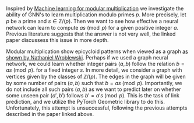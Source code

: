 Inspired by [Machine learning for modular multiplication](https://arxiv.org/abs/2402.19254) we investigate the ability of GNN's to learn multiplication modulo primes $p$.
More precisely, let $p$ be a prime and $s \in \mathbb{Z} / (p)$. Then we want to see how effective a neural network can learn to compute $as \pmod{p}$ for a given positive integer $a$. Previous literature suggests
that the answer is not very well, the linked paper discussess this issue in more depth. 

Modular multiplication show epicycloid patterns when viewed as a graph [as shown by Nathaniel Wroblewski](https://www.nathaniel.ai/modular-multiplication/). Perhaps 
if we used a graph neural network, we could learn whether integer pairs $(a,b)$ follow the relation $b=as \pmod{p}$. for a fixed integer $s$. In more detail, we consider a graph
with vertices given by the classes of $\mathbb{Z}/(p)$. The edges in the graph will be given by some number of pairs $(a,b)$ such that $b = as \pmod{p}$. Importantly, we do not include
all such pairs $(a,b)$ as we want to predict later on whether some unseen pair $(a',b')$ follows $b' = a's \pmod{p}$. This is the task of link prediction, and we utilize the PyTorch Geometric library
to do this. Unfortunately, this attempt is unsuccessful, following the previous attempts described in the paper linked above.
